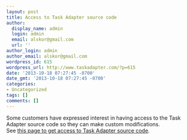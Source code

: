 ```yaml
---
layout: post
title: Access to Task Adapter source code
author:
  display_name: admin
  login: admin
  email: alskor@gmail.com
  url: ''
author_login: admin
author_email: alskor@gmail.com
wordpress_id: 615
wordpress_url: http://www.taskadapter.com/?p=615
date: '2013-10-18 07:27:45 -0700'
date_gmt: '2013-10-18 07:27:45 -0700'
categories:
- Uncategorized
tags: []
comments: []
---
```

<p>Some customers have expressed interest in having access to the Task Adapter source code so they can make custom modifications.<br />
See <a href="http://www.taskadapter.com/access-to-source-code/" title="Access to source code">this page to get access to Task Adapter source code</a>.</p>
